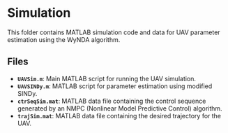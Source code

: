 # Simulation

This folder contains MATLAB simulation code and data for UAV parameter estimation using the WyNDA algorithm.

## Files

* **`UAVSim.m`**: Main MATLAB script for running the UAV simulation.
* **`UAVSINDy.m`**: MATLAB script for parameter estimation using modified SINDy.
* **`ctrSeqSim.mat`**: MATLAB data file containing the control sequence generated by an NMPC (Nonlinear Model Predictive Control) algorithm.
* **`trajSim.mat`**: MATLAB data file containing the desired trajectory for the UAV.
